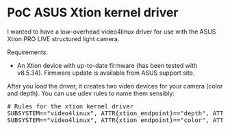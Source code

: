 PoC ASUS Xtion kernel driver
============================

I wanted to have a low-overhead video4linux driver for use with the
ASUS Xtion PRO LIVE structured light camera.

Requirements:

* An Xtion device with up-to-date firmware (has been tested with v8.5.34).
  Firmware update is available from ASUS support site.

After you load the driver, it creates two video devices for your camera
(color and depth). You can use udev rules to name them sensibly:

<pre>
# Rules for the xtion kernel driver
SUBSYSTEM=="video4linux", ATTR{xtion_endpoint}=="depth", ATTRS{xtion_id}=="*", SYMLINK+="xtion_$attr{xtion_id}_depth"
SUBSYSTEM=="video4linux", ATTR{xtion_endpoint}=="color", ATTRS{xtion_id}=="*", SYMLINK+="xtion_$attr{xtion_id}_color"
</pre>
